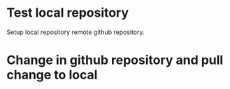 # Test local repository

Setup local repository remote github repository.

# Change in github repository and pull change to local
